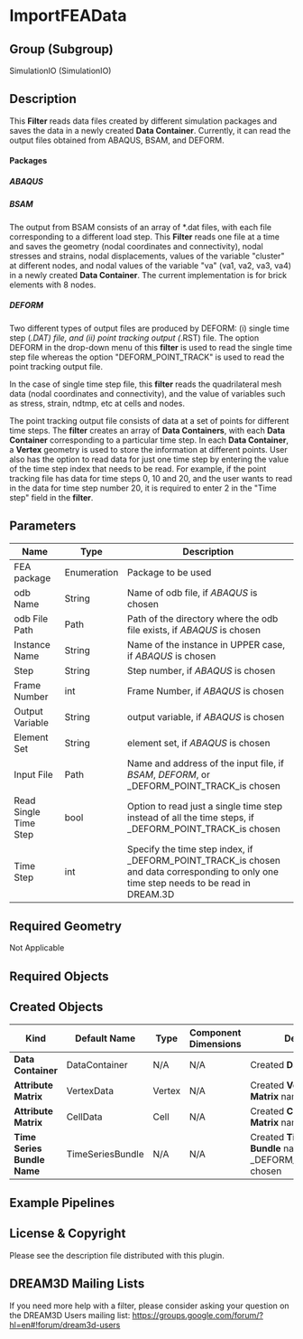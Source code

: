 # ImportFEAData #


## Group (Subgroup) ##

SimulationIO (SimulationIO)

## Description ##

This **Filter** reads data files created by different simulation packages and saves the data in a newly created **Data Container**. Currently, it can read the output files obtained from ABAQUS, BSAM, and DEFORM.

#### Packages ####

##### ABAQUS #####

##### BSAM #####
The output from BSAM consists of an array of *.dat files, with each file corresponding to a different load step. This **Filter** reads one file at a time and saves the geometry (nodal coordinates and connectivity), nodal stresses and strains, nodal displacements, values of the variable "cluster" at different nodes, and nodal values of the variable "va" (va1, va2, va3, va4) in a newly created **Data Container**. The current implementation is for brick elements with 8 nodes.

##### DEFORM #####
Two different types of output files are produced by DEFORM: (i) single time step (*.DAT) file, and (ii) point tracking output (*.RST) file. The option DEFORM in the drop-down menu of this **filter** is used to read the single time step file whereas the option "DEFORM_POINT_TRACK" is used to read the point tracking output file.

In the case of single time step file, this **filter** reads the quadrilateral mesh data (nodal coordinates and connectivity), and the value of variables such as stress, strain, ndtmp, etc at cells and nodes. 

The point tracking output file consists of data at a set of points for different time steps. The **filter** creates an array of **Data Containers**, with each **Data Container** corresponding to a particular time step. In each **Data Container**, a **Vertex** geometry is used to store the information at different points. User also has the option to read data for just one time step by entering the value of the time step index that needs to be read. For example, if the point tracking file has data for time steps 0, 10 and 20, and the user wants to read in the data for time step number 20, it is required to enter 2 in the "Time step" field in the **filter**. 

## Parameters ##

| Name | Type | Description |
|------|------|------|
| FEA package | Enumeration | Package to be used |
| odb Name | String | Name of odb file, if _ABAQUS_ is chosen |
| odb File Path | Path | Path of the directory where the odb file exists, if _ABAQUS_ is chosen |
| Instance Name | String | Name of the instance in UPPER case, if _ABAQUS_ is chosen |
| Step | String | Step number, if _ABAQUS_ is chosen |
| Frame Number | int | Frame Number, if _ABAQUS_ is chosen |
| Output Variable | String | output variable, if _ABAQUS_ is chosen |
| Element Set | String | element set, if _ABAQUS_ is chosen |
| Input File | Path | Name and address of the input file, if _BSAM_, _DEFORM_, or _DEFORM_POINT_TRACK_is chosen |
| Read Single Time Step| bool | Option to read just a single time step instead of all the time steps, if _DEFORM_POINT_TRACK_is chosen |
| Time Step | int | Specify the time step index, if _DEFORM_POINT_TRACK_is chosen and data corresponding to only one time step needs to be read in DREAM.3D | 

## Required Geometry ##

Not Applicable

## Required Objects ##

## Created Objects ##
| Kind | Default Name | Type | Component Dimensions | Description |
|------|--------------|-------------|---------|-----|
| **Data Container** | DataContainer | N/A | N/A | Created **Data Container** |
| **Attribute Matrix** | VertexData | Vertex | N/A | Created **Vertex Attribute Matrix** name |
| **Attribute Matrix** | CellData | Cell | N/A | Created **Cell Attribute Matrix** name |
| **Time Series Bundle Name** | TimeSeriesBundle | N/A | N/A | Created **Time Series Bundle** name, if _DEFORM_POINT_TRACK_is chosen |

## Example Pipelines ##

## License & Copyright ##

Please see the description file distributed with this plugin.

## DREAM3D Mailing Lists ##

If you need more help with a filter, please consider asking your question on the DREAM3D Users mailing list:
https://groups.google.com/forum/?hl=en#!forum/dream3d-users